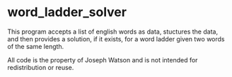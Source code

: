 # word_ladder_solver
This program accepts a list of english words as data, stuctures the data, and then provides a solution, if it exists, for a word ladder given two words of the same length.

All code is the property of Joseph Watson and is not intended for redistribution or reuse.
